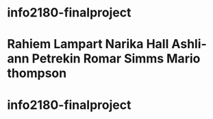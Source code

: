 
# info2180-finalproject 

Rahiem Lampart
Narika Hall
Ashli-ann Petrekin
Romar Simms
Mario thompson
=======
# info2180-finalproject



